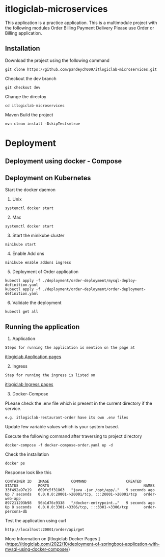 # itlogiclab-microservices
This application is a practice application. This is a multimodule project with the following modules
Order 
Billing
Payment 
Delivery
Please use Order or Billing application. 

## Installation
Download the project using the following command
```
git clone https://github.com/pandeych009/itlogiclab-microservices.git
```

Checkout the dev branch
```
git checkout dev
```

Change the directoy 
```
cd itlogiclab-microservices
```

Maven Build the project
```
mvn clean install -DskipTests=true

```
# Deployment

## Deployment using docker - Compose



## Deployment on Kubernetes

Start the docker daemon 

1. Unix 
```
systemctl docker start
```

2. Mac
```
systemctl docker start
```

3. Start the minikube cluster 
```
minikube start
```

4. Enable Add ons
```
minikube enable addons ingress
```

5. Deployment of Order application
```
kubectl apply -f ./deployment/order-deployment/mysql-deploy-definition.yaml 
kubectl apply -f ./deployment/order-deployment/order-deployment-definition.yaml
```

6. Validate the deployment
```
kubectl get all
```

## Running the application 
1. Application 
```
Steps for running the application is mention on the page at 
```
[itlogiclab Application pages](https://itlogiclab.com/2022/12/kubernetes-deployment-of-springboot-application-with-mysql/)

2. Ingress
``` 
Step for running the ingress is listed on 
```
[itlogiclab Ingress pages](https://itlogiclab.com/2023/05/ingress/)


3. Docker-Compose 

PLease check the .env file which is present in the current directory if the service. 
```
e.g. itlogiclab-restaurant-order have its own .env files
```
Update few variable values which is your system based. 

Execute the following command after traversing to project directory 
```
docker-compose -f docker-compose-order.yaml up -d
```
Check the installation 
```
docker ps 
```

Response look like this 
```
CONTAINER ID   IMAGE          COMMAND                  CREATED         STATUS         PORTS                                           NAMES
33f492a97e19   609fc5f31863   "java -jar /opt/app/…"   9 seconds ago   Up 7 seconds   0.0.0.0:20001->20001/tcp, :::20001->20001/tcp   order-web-app
897211293b98   56b1d76c9338   "/docker-entrypoint.…"   9 seconds ago   Up 8 seconds   0.0.0.0:3301->3306/tcp, :::3301->3306/tcp       order-percona-db
```

Test the application using curl 
```
http://localhost:20001/order/api/get
```

More Information on 
[Itlogiclab Docker Pages ] (https://itlogiclab.com/2022/10/deployment-of-springboot-application-with-mysql-using-docker-compose/)




